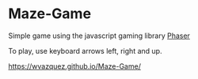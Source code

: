 # Maze-Game
Simple game using the javascript gaming library [Phaser](https://phaser.io/)

To play, use keyboard arrows left, right and up.

https://wvazquez.github.io/Maze-Game/
